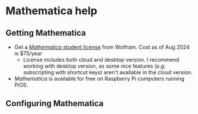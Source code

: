 

# Mathematica help

## Getting Mathematica
* Get a [*Mathematica* student license](https://www.wolfram.com/mathematica/pricing/students/) from Wolfram. Cost as of Aug 2024 is $75/year
  * License includes both cloud and desktop version. I recommend working with desktop version, as some nice features (*e.g.* subscripting with shortcut keys) aren't available in the cloud version.
* *Mathematica* is available for free on Raspberry Pi computers running PiOS. 

## Configuring Mathematica